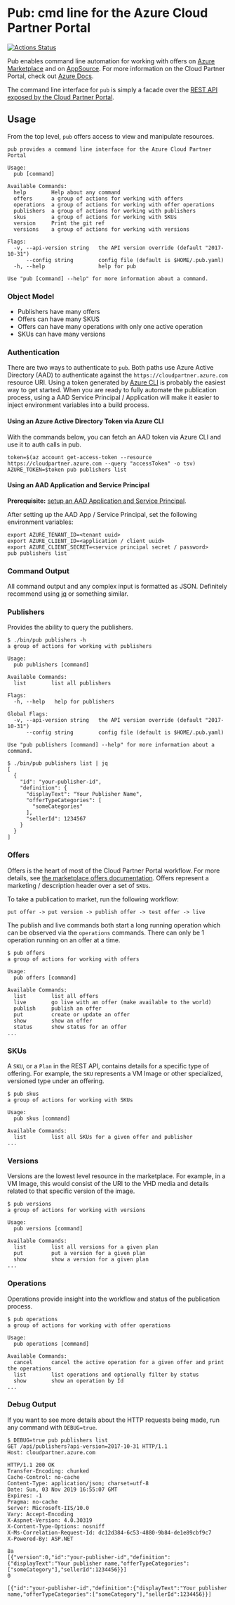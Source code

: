 # Pub: cmd line for the Azure Cloud Partner Portal

[![Actions Status](https://github.com/devigned/pub/workflows/ci/badge.svg)](https://github.com/devigned/pub/actions)

Pub enables command line automation for working with offers on 
[Azure Marketplace](https://azuremarketplace.microsoft.com/) and on 
[AppSource](https://appsource.microsoft.com/). For more information on the Cloud Partner
Portal, check out [Azure Docs](https://docs.microsoft.com/en-us/azure/marketplace/cloud-partner-portal-orig/cloud-partner-portal-getting-started-with-the-cloud-partner-portal).

The command line interface for `pub` is simply a facade over the [REST API exposed by the
Cloud Partner Portal](https://docs.microsoft.com/en-us/azure/marketplace/cloud-partner-portal-orig/cloud-partner-portal-api-overview).

## Usage
From the top level, `pub` offers access to view and manipulate resources.
```
pub provides a command line interface for the Azure Cloud Partner Portal

Usage:
  pub [command]

Available Commands:
  help        Help about any command
  offers      a group of actions for working with offers
  operations  a group of actions for working with offer operations
  publishers  a group of actions for working with publishers
  skus        a group of actions for working with SKUs
  version     Print the git ref
  versions    a group of actions for working with versions

Flags:
  -v, --api-version string   the API version override (default "2017-10-31")
      --config string        config file (default is $HOME/.pub.yaml)
  -h, --help                 help for pub

Use "pub [command] --help" for more information about a command.
```

### Object Model
- Publishers have many offers
- Offers can have many SKUS
- Offers can have many operations with only one active operation
- SKUs can have many versions

### Authentication
There are two ways to authenticate to `pub`. Both paths use Azure Active Directory (AAD) to
authenticate against the `https://cloudpartner.azure.com` resource URI. Using a token 
generated by [Azure CLI](https://docs.microsoft.com/en-us/cli/azure/install-azure-cli?view=azure-cli-latest)
is probably the easiest way to get started. When you are ready to fully automate the
publication process, using a AAD Service Principal / Application will make it easier to 
inject environment variables into a build process.

#### Using an Azure Active Directory Token via Azure CLI
With the commands below, you can fetch an AAD token via Azure CLI and use it to auth calls
in pub.
```
token=$(az account get-access-token --resource https://cloudpartner.azure.com --query "accessToken" -o tsv) 
AZURE_TOKEN=$token pub publishers list
```

#### Using an AAD Application and Service Principal
**Prerequisite:** [setup an AAD Application and Service Principal](https://docs.microsoft.com/en-us/azure/marketplace/cloud-partner-portal-orig/cloud-partner-portal-api-prerequisites#create-a-service-principal-in-your-azure-active-directory-tenant).

After setting up the AAD App / Service Principal, set the following environment variables:
```
export AZURE_TENANT_ID=<tenant uuid>
export AZURE_CLIENT_ID=<application / client uuid>
export AZURE_CLIENT_SECRET=<service principal secret / password>
pub publishers list
```

### Command Output
All command output and any complex input is formatted as JSON. Definitely recommend using
[jq](https://stedolan.github.io/jq/) or something similar. 

### Publishers
Provides the ability to query the publishers.
```
$ ./bin/pub publishers -h
a group of actions for working with publishers

Usage:
  pub publishers [command]

Available Commands:
  list        list all publishers

Flags:
  -h, --help   help for publishers

Global Flags:
  -v, --api-version string   the API version override (default "2017-10-31")
      --config string        config file (default is $HOME/.pub.yaml)

Use "pub publishers [command] --help" for more information about a command.

$ ./bin/pub publishers list | jq
[
  {
    "id": "your-publisher-id",
    "definition": {
      "displayText": "Your Publisher Name",
      "offerTypeCategories": [
        "someCategories"
      ],
      "sellerId": 1234567
    }
  }
]
```
### Offers
Offers is the heart of most of the Cloud Partner Portal workflow. For more details, see [the
marketplace offers documentation](https://docs.microsoft.com/en-us/azure/marketplace/cloud-partner-portal/cpp-marketplace-offers).
Offers represent a marketing / description header over a set of `SKUs`.

To take a publication to market, run the following workflow:

`put offer -> put version -> publish offer -> test offer -> live`

The publish and live commands both start a long running operation which can be observed via
the `operations` commands. There can only be 1 operation running on an offer at a time.
```
$ pub offers
a group of actions for working with offers

Usage:
  pub offers [command]

Available Commands:
  list        list all offers
  live        go live with an offer (make available to the world)
  publish     publish an offer
  put         create or update an offer
  show        show an offer
  status      show status for an offer
...
```
### SKUs
A `SKU`, or a `Plan` in the REST API, contains details for a specific type of offering. For example,
the `SKU` represents a VM Image or other specialized, versioned type under an offering.

```
$ pub skus
a group of actions for working with SKUs

Usage:
  pub skus [command]

Available Commands:
  list        list all SKUs for a given offer and publisher
...
```

### Versions
Versions are the lowest level resource in the marketplace. For example, in a VM Image, this would
consist of the URI to the VHD media and details related to that specific version of the image.

```
$ pub versions
a group of actions for working with versions

Usage:
  pub versions [command]

Available Commands:
  list        list all versions for a given plan
  put         put a version for a given plan
  show        show a version for a given plan
...
```

### Operations
Operations provide insight into the workflow and status of the publication process.

```
$ pub operations
a group of actions for working with offer operations

Usage:
  pub operations [command]

Available Commands:
  cancel      cancel the active operation for a given offer and print the operations
  list        list operations and optionally filter by status
  show        show an operation by Id
...
```

### Debug Output
If you want to see more details about the HTTP requests being made, run any command with
`DEBUG=true`.
```
$ DEBUG=true pub publishers list
GET /api/publishers?api-version=2017-10-31 HTTP/1.1
Host: cloudpartner.azure.com

HTTP/1.1 200 OK
Transfer-Encoding: chunked
Cache-Control: no-cache
Content-Type: application/json; charset=utf-8
Date: Sun, 03 Nov 2019 16:55:07 GMT
Expires: -1
Pragma: no-cache
Server: Microsoft-IIS/10.0
Vary: Accept-Encoding
X-Aspnet-Version: 4.0.30319
X-Content-Type-Options: nosniff
X-Ms-Correlation-Request-Id: dc12d384-6c53-4880-9b84-de1e89cbf9c7
X-Powered-By: ASP.NET

8a
[{"version":0,"id":"your-publisher-id","definition":{"displayText":"Your publisher name,"offerTypeCategories":["someCategory"],"sellerId":1234456}}]
0

[{"id":"your-publisher-id","definition":{"displayText":"Your publisher name,"offerTypeCategories":["someCategory"],"sellerId":1234456}}]
```

